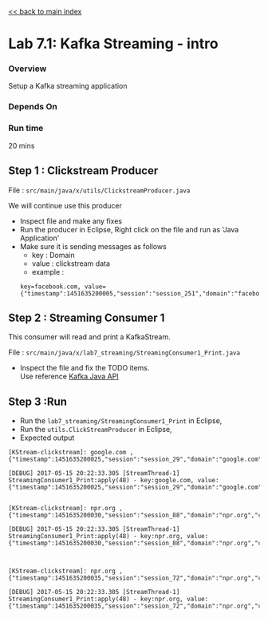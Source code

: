 <link rel='stylesheet' href='../assets/css/main.css'/>

[<< back to main index](../README.md)

# Lab 7.1: Kafka Streaming - intro

### Overview
Setup a Kafka streaming application

### Depends On

### Run time
20 mins


## Step 1 : Clickstream Producer
File : `src/main/java/x/utils/ClickstreamProducer.java`  

We will  continue use this producer
* Inspect file and make any fixes
* Run the producer in Eclipse, Right click on the file and run as 'Java Application'
* Make sure it is sending messages as follows
  - key : Domain
  - value : clickstream data
  - example  :
  ```
  key=facebook.com, value={"timestamp":1451635200005,"session":"session_251","domain":"facebook.com","cost":91,"user":"user_16","campaign":"campaign_5","ip":"ip_67","action":"clicked"}
  ```

## Step 2 :  Streaming Consumer 1
This consumer will read and print a KafkaStream.

File : `src/main/java/x/lab7_streaming/StreamingConsumer1_Print.java`

* Inspect the file and fix the TODO items.  
Use reference [Kafka Java API](https://kafka.apache.org/0102/javadoc/index.html)



## Step 3 :Run
* Run the `lab7_streaming/StreamingConsumer1_Print` in Eclipse,
* Run the `utils.ClickStreamProducer` in Eclipse,
* Expected output

```console
[KStream-clickstream]: google.com , {"timestamp":1451635200025,"session":"session_29","domain":"google.com","cost":16,"user":"user_1","campaign":"campaign_5","ip":"ip_74","action":"clicked"}

[DEBUG] 2017-05-15 20:22:33.305 [StreamThread-1] StreamingConsumer1_Print:apply(48) - key:google.com, value:{"timestamp":1451635200025,"session":"session_29","domain":"google.com","cost":16,"user":"user_1","campaign":"campaign_5","ip":"ip_74","action":"clicked"}


[KStream-clickstream]: npr.org , {"timestamp":1451635200030,"session":"session_88","domain":"npr.org","cost":29,"user":"user_95","campaign":"campaign_9","ip":"ip_56","action":"blocked"}

[DEBUG] 2017-05-15 20:22:33.305 [StreamThread-1] StreamingConsumer1_Print:apply(48) - key:npr.org, value:{"timestamp":1451635200030,"session":"session_88","domain":"npr.org","cost":29,"user":"user_95","campaign":"campaign_9","ip":"ip_56","action":"blocked"}



[KStream-clickstream]: npr.org , {"timestamp":1451635200035,"session":"session_72","domain":"npr.org","cost":85,"user":"user_40","campaign":"campaign_2","ip":"ip_16","action":"clicked"}

[DEBUG] 2017-05-15 20:22:33.305 [StreamThread-1] StreamingConsumer1_Print:apply(48) - key:npr.org, value:{"timestamp":1451635200035,"session":"session_72","domain":"npr.org","cost":85,"user":"user_40","campaign":"campaign_2","ip":"ip_16","action":"clicked"}

```
